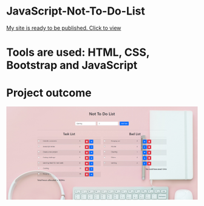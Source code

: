 # JavaScript-Not-To-Do-List
<a href="https://sly-tech-sydney.github.io/JavaScript-Not-To-Do-List/">My site is ready to be published. Click to view</a>
# Tools are used: HTML, CSS, Bootstrap and JavaScript

# Project outcome
<img src="Screenshot.png" ref="Project outcome">